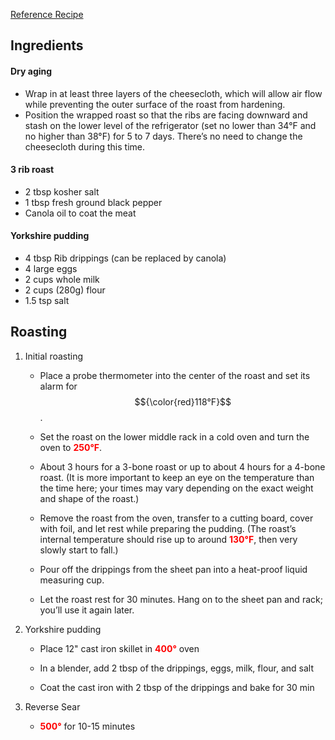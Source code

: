 [Reference Recipe](https://www.youtube.com/watch?v=_G2Ifc8SAbU&t=103s)

## Ingredients

#### Dry aging
- Wrap in at least three layers of the cheesecloth, which will allow air flow while preventing the outer surface of the roast from hardening. 
- Position the wrapped roast so that the ribs are facing downward and stash on the lower level of the refrigerator (set no lower than 34°F and no higher than 38°F) for 5 to 7 days. There’s no need to change the cheesecloth during this time.
  
#### 3 rib roast
- 2 tbsp kosher salt
- 1 tbsp fresh ground black pepper
- Canola oil to coat the meat

#### Yorkshire pudding
- 4 tbsp Rib drippings (can be replaced by canola)
- 4 large eggs
- 2 cups whole milk
- 2 cups (280g) flour
- 1.5 tsp salt

## Roasting
1.  Initial roasting
    - Place a probe thermometer into the center of the roast and set its alarm for $${\color{red}118°F}$$.

    - Set the roast on the lower middle rack in a cold oven and turn the oven to <span style="color:red"><b>250°F</b></span>.

    - About 3 hours for a 3-bone roast or up to about 4 hours for a 4-bone roast. (It is more important to keep an eye on the temperature than the time here; your times may vary depending on the exact weight and shape of the roast.)

    - Remove the roast from the oven, transfer to a cutting board, cover with foil, and let rest while preparing the pudding. (The roast’s internal temperature should rise up to around <span style="color:red"><b>130°F</b></span>, then very slowly start to fall.)

    - Pour off the drippings from the sheet pan into a heat-proof liquid measuring cup. 

    - Let the roast rest for 30 minutes. Hang on to the sheet pan and rack; you’ll use it again later.

2.  Yorkshire pudding
    - Place 12" cast iron skillet in <span style="color:red"><b>400°</b></span> oven

    - In a blender, add 2 tbsp of the drippings, eggs, milk, flour, and salt

    - Coat the cast iron with 2 tbsp of the drippings and bake for 30 min

3.  Reverse Sear
    - <span style="color:red"><b>500°</b></span> for 10-15 minutes
